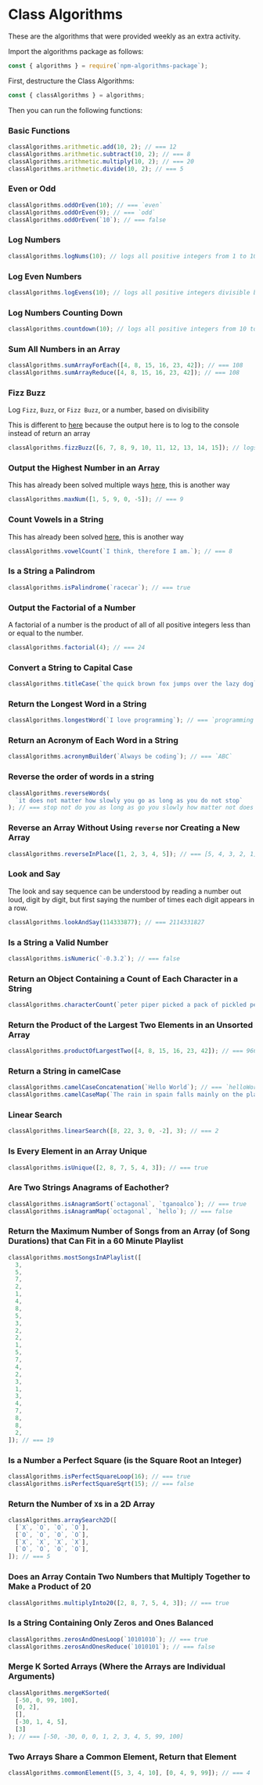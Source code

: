 # Class Algorithms

These are the algorithms that were provided weekly as an extra activity.

Import the algorithms package as follows:

```js
const { algorithms } = require(`npm-algorithms-package`);
```

First, destructure the Class Algorithms:

```js
const { classAlgorithms } = algorithms;
```

Then you can run the following functions:

### Basic Functions

```js
classAlgorithms.arithmetic.add(10, 2); // === 12
classAlgorithms.arithmetic.subtract(10, 2); // === 8
classAlgorithms.arithmetic.multiply(10, 2); // === 20
classAlgorithms.arithmetic.divide(10, 2); // === 5
```

### Even or Odd

```js
classAlgorithms.oddOrEven(10); // === `even`
classAlgorithms.oddOrEven(9); // === `odd`
classAlgorithms.oddOrEven(`10`); // === false
```

### Log Numbers

```js
classAlgorithms.logNums(10); // logs all positive integers from 1 to 10 (function logs, no return)
```

### Log Even Numbers

```js
classAlgorithms.logEvens(10); // logs all positive integers divisible by 2 (with return)
```

### Log Numbers Counting Down

```js
classAlgorithms.countdown(10); // logs all positive integers from 10 to 1 (with return)
```

### Sum All Numbers in an Array

```js
classAlgorithms.sumArrayForEach([4, 8, 15, 16, 23, 42]); // === 108
classAlgorithms.sumArrayReduce([4, 8, 15, 16, 23, 42]); // === 108
```

### Fizz Buzz

Log `Fizz`, `Buzz`, or `Fizz Buzz`, or a number, based on divisibility

This is different to [here](../binarySearch/fizzBuzz.js) because the output here is to log to the console instead of return an array

```js
classAlgorithms.fizzBuzz([6, 7, 8, 9, 10, 11, 12, 13, 14, 15]); // logs Fizz, 7, 8, Fizz, Buzz, 11, Fizz, 13, 14, Fizz Buzz sequentially to the console
```

### Output the Highest Number in an Array

This has already been solved multiple ways [here](../preClassDrills/maxNum.js), this is another way

```js
classAlgorithms.maxNum([1, 5, 9, 0, -5]); // === 9
```

### Count Vowels in a String

This has already been solved [here](../preClassDrills/numVowels.js), this is another way

```js
classAlgorithms.vowelCount(`I think, therefore I am.`); // === 8
```

### Is a String a Palindrom

```js
classAlgorithms.isPalindrome(`racecar`); // === true
```

### Output the Factorial of a Number

A factorial of a number is the product of all of all positive integers less than or equal to the number.

```js
classAlgorithms.factorial(4); // === 24
```

### Convert a String to Capital Case

```js
classAlgorithms.titleCase(`the quick brown fox jumps over the lazy dog`); // === `The Quick Brown Fox Jumps Over The Lazy Dog`
```

### Return the Longest Word in a String

```js
classAlgorithms.longestWord(`I love programming`); // === `programming`
```

### Return an Acronym of Each Word in a String

```js
classAlgorithms.acronymBuilder(`Always be coding`); // === `ABC`
```

### Reverse the order of words in a string

```js
classAlgorithms.reverseWords(
  `it does not matter how slowly you go as long as you do not stop`
); // === stop not do you as long as go you slowly how matter not does it
```

### Reverse an Array Without Using `reverse` nor Creating a New Array

```js
classAlgorithms.reverseInPlace([1, 2, 3, 4, 5]); // === [5, 4, 3, 2, 1]
```

### Look and Say

The look and say sequence can be understood by reading a number out loud, digit by digit, but first saying the number of times each digit appears in a row.

```js
classAlgorithms.lookAndSay(114333877); // === 2114331827
```

### Is a String a Valid Number

```js
classAlgorithms.isNumeric(`-0.3.2`); // === false
```

### Return an Object Containing a Count of Each Character in a String

```js
classAlgorithms.characterCount(`peter piper picked a pack of pickled peppers`); // === { p: 9, e: 7, t: 1, r: 3, ' ': 7, i: 3, c: 3, k: 3, d: 2, a: 2, o: 1, f: 1, l: 1, s: 1 }
```

### Return the Product of the Largest Two Elements in an Unsorted Array

```js
classAlgorithms.productOfLargestTwo([4, 8, 15, 16, 23, 42]); // === 966
```

### Return a String in camelCase

```js
classAlgorithms.camelCaseConcatenation(`Hello World`); // === `helloWorld`
classAlgorithms.camelCaseMap(`The rain in spain falls mainly on the plain`); // === `theRainInSpainFallsMainlyOnThePlain`
```

### Linear Search

```js
classAlgorithms.linearSearch([8, 22, 3, 0, -2], 3); // === 2
```

### Is Every Element in an Array Unique

```js
classAlgorithms.isUnique([2, 8, 7, 5, 4, 3]); // === true
```

### Are Two Strings Anagrams of Eachother?

```js
classAlgorithms.isAnagramSort(`octagonal`, `tganoalco`); // === true
classAlgorithms.isAnagramMap(`octagonal`, `hello`); // === false
```

### Return the Maximum Number of Songs from an Array (of Song Durations) that Can Fit in a 60 Minute Playlist

```js
classAlgorithms.mostSongsInAPlaylist([
  3,
  5,
  7,
  2,
  1,
  4,
  8,
  5,
  3,
  2,
  2,
  1,
  5,
  7,
  4,
  2,
  3,
  1,
  3,
  4,
  7,
  8,
  8,
  2,
]); // === 19
```

### Is a Number a Perfect Square (is the Square Root an Integer)

```js
classAlgorithms.isPerfectSquareLoop(16); // === true
classAlgorithms.isPerfectSquareSqrt(15); // === false
```

### Return the Number of `X`s in a 2D Array

```js
classAlgorithms.arraySearch2D([
  [`X`, `O`, `O`, `O`],
  [`O`, `O`, `O`, `O`],
  [`X`, `X`, `X`, `X`],
  [`O`, `O`, `O`, `O`],
]); // === 5
```

### Does an Array Contain Two Numbers that Multiply Together to Make a Product of 20

```js
classAlgorithms.multiplyInto20([2, 8, 7, 5, 4, 3]); // === true
```

### Is a String Containing Only Zeros and Ones Balanced

```js
classAlgorithms.zerosAndOnesLoop(`10101010`); // === true
classAlgorithms.zerosAndOnesReduce(`1010101`); // === false
```

### Merge K Sorted Arrays (Where the Arrays are Individual Arguments)

```js
classAlgorithms.mergeKSorted(
  [-50, 0, 99, 100],
  [0, 2],
  [],
  [-30, 1, 4, 5],
  [3]
); // === [-50, -30, 0, 0, 1, 2, 3, 4, 5, 99, 100]
```

### Two Arrays Share a Common Element, Return that Element

```js
classAlgorithms.commonElement([5, 3, 4, 10], [0, 4, 9, 99]); // === 4
```
